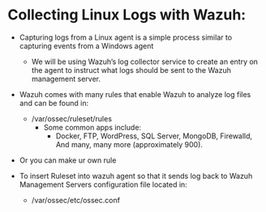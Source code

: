 # Collecting Linux Logs with Wazuh:

- Capturing logs from a Linux agent is a simple process similar to capturing events from a Windows agent
  - We will be using Wazuh’s log collector service to create an entry on the agent to instruct what logs should be sent to the Wazuh management server.


- Wazuh comes with many rules that enable Wazuh to analyze log files and can be found in: 
  - /var/ossec/ruleset/rules
    - Some common apps include: 
      - Docker, FTP, WordPress, SQL Server, MongoDB, Firewalld, And many, many more (approximately 900).
- Or you can make ur own rule


- To insert Ruleset into wazuh agent so that it sends log back to Wazuh Management Servers configuration file located in:
    - /var/ossec/etc/ossec.conf